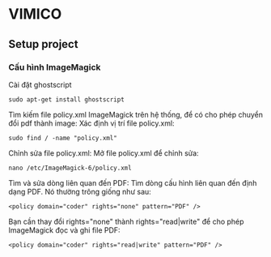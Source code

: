 # VIMICO

## Setup project

### Cấu hình ImageMagick
Cài đặt ghostscript
```
sudo apt-get install ghostscript
```
Tìm kiếm file policy.xml ImageMagick trên hệ thống, để có cho phép chuyển đổi pdf thành image:
Xác định vị trí file policy.xml:
```angular2html
sudo find / -name "policy.xml"
```
Chỉnh sửa file policy.xml:
Mở file policy.xml để chỉnh sửa:

```angular2html
nano /etc/ImageMagick-6/policy.xml
```
Tìm và sửa dòng liên quan đến PDF:
Tìm dòng cấu hình liên quan đến định dạng PDF. Nó thường trông giống như sau:

```angular2html
<policy domain="coder" rights="none" pattern="PDF" />
```
Bạn cần thay đổi rights="none" thành rights="read|write" để cho phép ImageMagick đọc và ghi file PDF:
```angular2html
<policy domain="coder" rights="read|write" pattern="PDF" />
```
